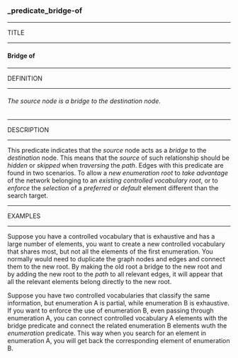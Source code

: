 ### _predicate_bridge-of



------
TITLE

------

#### Bridge of



------
DEFINITION

------

###### The source node is a bridge to the destination node.



------
DESCRIPTION

------

This predicate indicates that the *source* node acts as a *bridge* to the *destination* node. This means that the *source* of such relationship should be *hidden* or *skipped* when *traversing* the *path*. Edges with this predicate are found in two scenarios. To allow a *new enumeration root* to *take advantage* of the network belonging to an *existing controlled vocabulary root*, or to *enforce* the *selection* of a *preferred* or *default* element different than the search target.



------
EXAMPLES

------

Suppose you have a controlled vocabulary that is exhaustive and has a large number of elements, you want to create a new controlled vocabulary that shares most, but not all the elements of the first enumeration. You normally would need to duplicate the graph nodes and edges and connect them to the new root. By making the old root a bridge to the new root and by adding the new root to the *path* to all relevant edges, it will appear that all the relevant elements belong directly to the new root.

Suppose you have two controlled vocabularies that classify the same information, but enumeration A is partial, while enumeration B is exhaustive. If you want to enforce the use of enumeration B, even passing through enumeration A, you can connect controlled vocabulary A elements with the bridge predicate and connect the related enumeration B elements wuth the *enumeration* predicate. This way when you search for an element in enumeration A, you will get back the corresponding element of enumeration B.
